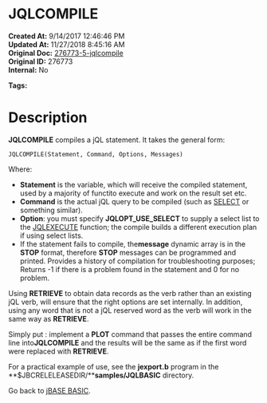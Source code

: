 # JQLCOMPILE

**Created At:** 9/14/2017 12:46:46 PM  
**Updated At:** 11/27/2018 8:45:16 AM  
**Original Doc:** [276773-5-jqlcompile](https://docs.jbase.com/36868-jbase-basic/276773-5-jqlcompile)  
**Original ID:** 276773  
**Internal:** No  

**Tags:**
<badge text='records handling' vertical='middle' />
<badge text='query language' vertical='middle' />
<badge text='jql' vertical='middle' />

# Description

**JQLCOMPILE** compiles a jQL statement. It takes the general form:

```
JQLCOMPILE(Statement, Command, Options, Messages)
```

Where:

- **Statement** is the variable, which will receive the compiled statement, used by a majority of functito execute and work on the result set etc.
- **Command** is the actual jQL query to be compiled (such as [SELECT](./../select) or something similar).
- **Option**: you must specify **JQLOPT\_USE\_SELECT** to supply a select list to the [JQLEXECUTE](./../jqlexecute) function; the compile builds a different execution plan if using select lists.
- If the statement fails to compile, the**message** dynamic array is in the **STOP** format, therefore **STOP** messages can be programmed and printed. Provides a history of compilation for troubleshooting purposes; Returns -1 if there is a problem found in the statement and 0 for no problem.


Using **RETRIEVE** to obtain data records as the verb rather than an existing jQL verb, will ensure that the right options are set internally. In addition, using any word that is not a jQL reserved word as the verb will work in the same way as **RETRIEVE**.

Simply put : implement a **PLOT** command that passes the entire command line into**JQLCOMPILE** and the results will be the same as if the first word were replaced with **RETRIEVE**.

For a practical example of use, see the **jexport.b** program in the **$JBCRELELEASEDIR/****samples/JQLBASIC** directory.

Go back to [jBASE BASIC](./../jbase-basic-programmers-reference-guide).


